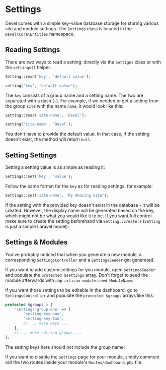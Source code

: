 # Settings

Devel comes with a simple key-value database storage for storing various site and module settings. The `Settings` class is located in the `Devel\Core\Entities` namespace.

## Reading Settings

There are two ways to read a setting: directly via the `Settigns` class or with the `settings()` helper.

```php
Setting::read('key', 'default value');

setting('key', 'default value');
```

The `key` consists of a group name and a setting name. The two are separated with a dash (`-`). For example, if we needed to get a setting from the group `site` with the name `name`, it would look like this:

```php
Setting::read('site-name', 'Devel');

setting('site-name', 'Devel');
```

You don't have to provide the default value. In that case, if the setting doesn't exist, the method will return `null`.

## Setting Settings

Setting a setting value is as simple as reading it:

```php
Settings::set('key', 'value');
```

Follow the same format for the `key` as for reading settings, for example:

```php
Settings::set('site-name', 'My Amazing Site');
```

If the setting with the provided key doesn't exist in the database - it will be created. However, the display name will be generated based on the key, which might not be what you would like it to be. If you want full control make sure to create the setting beforehand via `Setting::create()` (`Setting` is just a simple Laravel model).

## Settings & Modules

You've probably noticed that when you generate a new module, a corresponding `SettingsController` and a `SettingsSeeder` get generated.

If you want to add custom settings for you module, open `SettingsSeeder` and populate the `protected $settings` array. Don't forget to seed the module afterwards with `php artisan module:seed ModuleName`.

If you want those settings to be editable in the dashboard, go to `SettingsController` and populate the `protected $groups` arrays like this:

```php
protected $groups = [
    'settings-group-one' => [
        'setting-key-one',
        'setting-key-two',
        // ... more keys ...
    ],
    // ... more setting groups ...
];
```

The setting keys here should not include the group name!

If you want to disable the `Settings` page for your module, simply comment out the two routes inside your module's `Routes/dashboard.php` file.